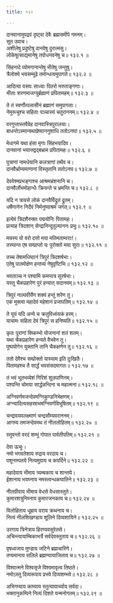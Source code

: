 ```yaml
---
title: १३२

---
```

दानवानामुपद्रवं दृष्ट्वा देवैः ब्रह्मसमीपे गमनम्।  
सूत उवाच।  
अशीलेषु प्रदुष्टेषु दानवेषु दुरात्मसु।  
लोकेषूत्साद्यमानेषु तपोधनवनेषु च॥ १३२.१ ॥  
  
सिंहनादे व्योमगानान्तेषु भीतेषु जन्तुषु।  
त्रैलोक्ये भयसम्मूढे तमोन्धत्वमुपागते॥ १३२.२ ॥  
  
आदित्या वसवः साध्याः पितरो मरुताङ्गणाः।  
भीताः शरणमाजग्युर्ब्रह्माणं प्रपितामहम्॥ १३२.३ ॥  
  
ते तं स्वर्णोत्पलासीनं ब्रह्माणं समुपागताः।  
नेमुरूचुश्च सहिताः पञ्चास्यं चतुराननम्॥ १३२.४ ॥  
  
वरगुप्तास्तवैवेह दानवास्त्रिपुरालयाः।  
बाधन्तेऽस्मान्यथाप्रेष्याननुशाधि ततोऽनघ!॥ १३२.५ ॥  
  
मेधागमे यथा हंसा मृगाः सिंहभयादिव।  
दानवानां भयात्तद्वद्बभ्राम प्रपितामहः॥ १३२.६ ॥  
  
पुत्राणां नामधेयानि कलत्राणां तथैव च।  
दानवैर्भ्राम्यमाणानां विस्तृतानि ततोऽनघ॥ १३२.७ ॥  
  
देववेश्मप्रभङ्गाश्च आश्रमभ्रंशनानि च।  
दानवैर्लोभमोहान्धैः क्रियन्ते च भ्रमन्ति च॥ १३२.८ ॥  
  
यदि न त्रायसे लोकं दानवैर्विद्रुतं द्रुतम्।  
धर्षेणानेन निर्देवं निर्मनुष्याश्रमं जगत्॥ १३२.९ ॥  
  
इत्येवं त्रिदशैरुक्तः पद्मयोनिः पितामहः।  
प्रत्याह त्रिदशान् सेन्द्रानिन्दुतुल्याननः प्रभुः॥ १३२.१० ॥  
  
मयस्य यो वरो दत्तो मया मतिमताम्वराः!।  
तस्यान्त एष सम्प्राप्तो यः पुरोक्तो मया सुराः॥ १३२.११ ॥  
  
तच्च तेषामधिष्ठानं त्रिपुरं त्रिदशर्षभाः।  
एतेषु पातमोक्षेण हन्तव्यं नेषुवृष्टिभिः॥ १३२.१२ ॥  
  
भवताञ्च न पश्यामि कमप्यत्र सुरर्षभाः।  
यस्तु चैकप्रहारेण पुरं हन्यात् सदानवम्॥ १३२.१३ ॥  
  
त्रिपुरं नाल्पवीर्येण शक्यं हन्तुं शरेण तु।  
एकं मुक्त्वा महादेवं महेशानं प्रजापतिम्॥ १३२.१४ ॥  
  
ते यूयं यदि अन्ये च क्रतुविध्वंसकं हरम्।  
याचामः सहिता देवं त्रिपुरं स हनिष्यति॥ १३२.१५ ॥  
  
कृतः पुराणां विष्कम्भो योजनानां शतं शतम्।  
यथा चैकप्रहारेण हन्यते वैभवेन तु।  
पुष्पयोगेन युक्तानि तानि चैकक्षणेन तु॥ १३२.१६ ॥  
  
ततो देवैश्च सम्प्रोक्तो यास्याम इति दुःखितैः।  
पितामहश्च तै सार्द्धं भवसंसदमागतः॥ १३२.१७ ॥  
  
तं भवं भूतभव्येशं गिरिशं शूलपाणिनम्।  
पश्यन्ति चोमया सार्द्धन्नन्दिना च महात्मना॥ १३२.१८ ॥  
  
अग्निवर्णमजन्देवमग्निकुण्डनिभेक्षणम्।  
अग्न्यादित्यसहस्राभमग्निवर्णविभूषितम्॥ १३२.१९ ॥  
  
चन्द्रावयवलक्ष्माणं चन्द्रसौम्यवराननम्।  
आगम्य तमजन्देवमथ तं नीललोहितम्॥ १३२.२० ॥  
  
स्तुवन्तो वरदं शम्भुं गोपात पार्वतीपतिम्॥ १३२.२१ ॥  
  
देवा ऊचुः।  
नमो भगवतेशाय रुद्राय वरदाय च।  
पशूनाम्पतये नित्यमुग्राय च कपर्दिने॥ १३२.२२ ॥  
  
महादेवाय भीमाय त्र्यम्बकाय च शान्तये।  
ईशानाय भयघ्नाय नमस्त्वन्धकघातिने॥ १३२.२३ ॥  
  
नीलग्रीवाय भीमाय वेधसे वेधसास्तुते।  
कुमारशत्रुनिघ्नाय कुमारजनकाय च॥ १३२.२४ ॥  
  
विलोहिताय धूम्राय वराय क्रथनाय च।  
नित्यं नीलशिखण्डाय शूलिने दिव्यशायिने॥ १३२.२५ ॥  
  
उरगाय त्रिनेत्राय हिरण्यवसुरेतसे।  
अचिन्त्यायाम्बिकाभर्त्रे सर्वदेवस्तुताय च॥ १३२.२६ ॥  
  
वृषध्वजाय मुण्डाय जटिने ब्रह्मचारिणे।  
तप्यमानाय सलिले ब्रह्मण्यायाजिताय च॥ १३२.२७ ॥  
  
विश्वात्मने विश्वसृजे विश्वमावृत्य तिष्ठते।  
नमोऽस्तु दिव्यरूपाय प्रभवे दिव्यशम्भवे॥ १३२.२८ ॥  
  
अभिगम्याय काम्याय स्तुत्यायार्च्याय सर्वदा।  
भक्तानुकम्पिने नित्यं दिशते यन्मनोगतम्॥ १३२.२९ ॥